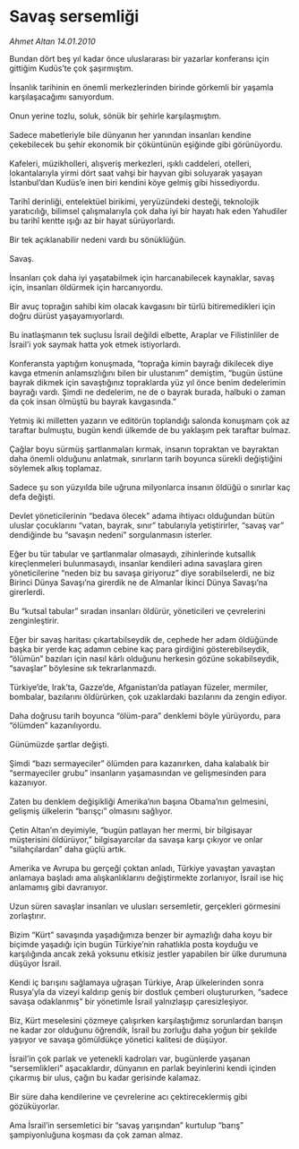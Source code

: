 # Savaş sersemliği

*Ahmet Altan 14.01.2010*

<div class="taraf_structure_2col_1zq">
<div class="margen_n">



 <p>Bundan dört beş yıl kadar önce uluslararası bir yazarlar konferansı için gittiğim Kudüs’te çok şaşırmıştım. <br/><br/>İnsanlık tarihinin en önemli merkezlerinden birinde görkemli bir yaşamla karşılaşacağımı sanıyordum. <br/><br/>Onun yerine tozlu, soluk, sönük bir şehirle karşılaşmıştım. <br/><br/>Sadece mabetleriyle bile dünyanın her yanından insanları kendine çekebilecek bu şehir ekonomik bir çöküntünün eşiğinde gibi görünüyordu. <br/><br/>Kafeleri, müzikholleri, alışveriş merkezleri, ışıklı caddeleri, otelleri, lokantalarıyla yirmi dört saat vahşi bir hayvan gibi soluyarak yaşayan İstanbul’dan Kudüs’e inen biri kendini köye gelmiş gibi hissediyordu. <br/><br/>Tarihî derinliği, entelektüel birikimi, yeryüzündeki desteği, teknolojik yaratıcılığı, bilimsel çalışmalarıyla çok daha iyi bir hayatı hak eden Yahudiler bu tarihî kentte ışığı az bir hayat sürüyorlardı. <br/><br/>Bir tek açıklanabilir nedeni vardı bu sönüklüğün. <br/><br/>Savaş. <br/><br/>İnsanları çok daha iyi yaşatabilmek için harcanabilecek kaynaklar, savaş için, insanları öldürmek için harcanıyordu. <br/><br/>Bir avuç toprağın sahibi kim olacak kavgasını bir türlü bitiremedikleri için doğru dürüst yaşayamıyorlardı. <br/><br/>Bu inatlaşmanın tek suçlusu İsrail değildi elbette, Araplar ve Filistinliler de İsrail’i yok saymak hatta yok etmek istiyorlardı. <br/><br/>Konferansta yaptığım konuşmada, “toprağa kimin bayrağı dikilecek diye kavga etmenin anlamsızlığını bilen bir ulustanım” demiştim, “bugün üstüne bayrak dikmek için savaştığınız topraklarda yüz yıl önce benim dedelerimin bayrağı vardı. Şimdi ne dedelerim, ne de o bayrak burada, halbuki o zaman da çok insan ölmüştü bu bayrak kavgasında.” <br/><br/>Yetmiş iki milletten yazarın ve editörün toplandığı salonda konuşmam çok az taraftar bulmuştu, bugün kendi ülkemde de bu yaklaşım pek taraftar bulmaz. <br/><br/>Çağlar boyu sürmüş şartlanmaları kırmak, insanın topraktan ve bayraktan daha önemli olduğunu anlatmak, sınırların tarih boyunca sürekli değiştiğini söylemek alkış toplamaz. <br/><br/>Sadece şu son yüzyılda bile uğruna milyonlarca insanın öldüğü o sınırlar kaç defa değişti. <br/><br/>Devlet yöneticilerinin “bedava ölecek” adama ihtiyacı olduğundan bütün uluslar çocuklarını “vatan, bayrak, sınır” tabularıyla yetiştirirler, “savaş var” dendiğinde bu “savaşın nedeni” sorgulanmasın isterler. <br/><br/>Eğer bu tür tabular ve şartlanmalar olmasaydı, zihinlerinde kutsallık kireçlenmeleri bulunmasaydı, insanlar kendileri adına savaşlara giren yöneticilerine “neden biz bu savaşa giriyoruz” diye sorabilselerdi, ne biz Birinci Dünya Savaşı’na girerdik ne de Almanlar İkinci Dünya Savaşı’na girerlerdi. <br/><br/>Bu “kutsal tabular” sıradan insanları öldürür, yöneticileri ve çevrelerini zenginleştirir. <br/><br/>Eğer bir savaş haritası çıkartabilseydik de, cephede her adam öldüğünde başka bir yerde kaç adamın cebine kaç para girdiğini gösterebilseydik, “ölümün” bazıları için nasıl kârlı olduğunu herkesin gözüne sokabilseydik, “savaşlar” böylesine sık tekrarlanmazdı. <br/><br/>Türkiye’de, Irak’ta, Gazze’de, Afganistan’da patlayan füzeler, mermiler, bombalar, bazılarını öldürürken, çok uzaklardaki bazılarını da zengin ediyor. <br/><br/>Daha doğrusu tarih boyunca “ölüm-para” denklemi böyle yürüyordu, para “ölümden” kazanılıyordu. <br/><br/>Günümüzde şartlar değişti. <br/><br/>Şimdi “bazı sermayeciler” ölümden para kazanırken, daha kalabalık bir “sermayeciler grubu” insanların yaşamasından ve gelişmesinden para kazanıyor. <br/><br/>Zaten bu denklem değişikliği Amerika’nın başına Obama’nın gelmesini, gelişmiş ülkelerin “barışçı” olmasını sağlıyor. <br/><br/>Çetin Altan’ın deyimiyle, “bugün patlayan her mermi, bir bilgisayar müşterisini öldürüyor,” bilgisayarcılar da savaşa karşı çıkıyor ve onlar “silahçılardan” daha güçlü artık. <br/><br/>Amerika ve Avrupa bu gerçeği çoktan anladı, Türkiye yavaştan yavaştan anlamaya başladı ama alışkanlıklarını değiştirmekte zorlanıyor, İsrail ise hiç anlamamış gibi davranıyor. <br/><br/>Uzun süren savaşlar insanları ve ulusları sersemletir, gerçekleri görmesini zorlaştırır. <br/><br/>Bizim “Kürt” savaşında yaşadığımıza benzer bir aymazlığı daha koyu bir biçimde yaşadığı için bugün Türkiye’nin rahatlıkla posta koyduğu ve karşılığında ancak zekâ yoksunu etkisiz jestler yapabilen bir ülke durumuna düşüyor İsrail. <br/><br/>Kendi iç barışını sağlamaya uğraşan Türkiye, Arap ülkelerinden sonra Rusya’yla da vizeyi kaldırıp geniş bir dostluk çemberi oluştururken, “sadece savaşa odaklanmış” bir yönetimle İsrail yalnızlaşıp çaresizleşiyor. <br/><br/>Biz, Kürt meselesini çözmeye çalışırken karşılaştığımız sorunlardan barışın ne kadar zor olduğunu öğrendik, İsrail bu zorluğu daha yoğun bir şekilde yaşıyor ve savaşa gömüldükçe yönetici kalitesi de düşüyor. <br/><br/>İsrail’in çok parlak ve yetenekli kadroları var, bugünlerde yaşanan “sersemlikleri” aşacaklardır, dünyanın en parlak beyinlerini kendi içinden çıkarmış bir ulus, çağın bu kadar gerisinde kalamaz. <br/><br/>Bir süre daha kendilerine ve çevrelerine acı çektireceklermiş gibi gözüküyorlar. <br/><br/>Ama İsrail’in sersemletici bir “savaş yarışından” kurtulup “barış” şampiyonluğuna koşması da çok zaman almaz.</p>
<br/>
<br/>
<br/>



<br/>


<div id="taraf_not">
</div>

</div>


</div>

